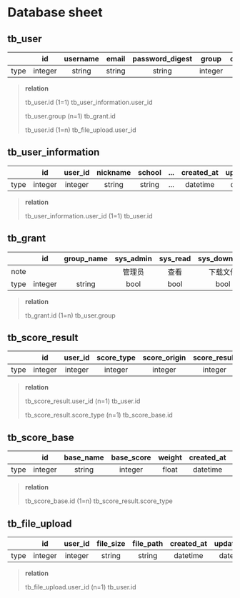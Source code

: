 # Database sheet

## tb_user

|      |   id    | username | email  | password_digest |  group  | created_at | updated_at |
| :--: | :-----: | :------: | :----: | :-------------: | :-----: | :--------: | :--------: |
| type | integer |  string  | string |     string      | integer |  datetime  |  datetime  |

> **relation**
>
> tb_user.id (1=1) tb_user_information.user_id
>
> tb_user.group (n=1) tb_grant.id
>
> tb_user.id (1=n) tb_file_upload.user_id

## tb_user_information

|      |   id    | user_id | nickname | school | ...  | created_at | updated_at |
| :--: | :-----: | :-----: | :------: | :----: | :--: | :--------: | :--------: |
| type | integer | integer |  string  | string | ...  |  datetime  |  datetime  |

> **relation**
>
> tb_user_information.user_id (1=1) tb_user.id

## tb_grant

|      |   id    | group_name | sys_admin | sys_read | sys_download | sys_upload | ...  | created_at | updated_at |
| :--: | :-----: | :--------: | :-------: | :------: | :----------: | :--------: | :--: | :--------: | :--------: |
| note |         |            |  管理员   |   查看   |   下载文件   |  上传文件  |      |            |            |
| type | integer |   string   |   bool    |   bool   |     bool     |    bool    | ...  |  datetime  |  datetime  |

> **relation**
>
> tb_grant.id (1=n) tb_user.group

## tb_score_result

|      |   id    | user_id | score_type | score_origin | score_result | created_at | updated_at |
| :--: | :-----: | :-----: | :--------: | :----------: | :----------: | :--------: | :--------: |
| type | integer | integer |  integer   |   integer    |   integer    |  datetime  |  datetime  |

> **relation**
>
> tb_score_result.user_id (n=1) tb_user.id
>
> tb_score_result.score_type (n=1) tb_score_base.id

## tb_score_base

|      |   id    | base_name | base_score | weight | created_at | updated_at |
| :--: | :-----: | :-------: | :--------: | :----: | :--------: | :--------: |
| type | integer |  string   |  integer   | float  |  datetime  |  datetime  |

> **relation**
>
> tb_score_base.id (1=n) tb_score_result.score_type

## tb_file_upload

|      |   id    | user_id | file_size | file_path | created_at | updated_at |
| :--: | :-----: | :-----: | :-------: | :-------: | :--------: | :--------: |
| type | integer | integer |  string   |  string   |  datetime  |  datetime  |

> **relation**
>
> tb_file_upload.user_id (n=1) tb_user.id